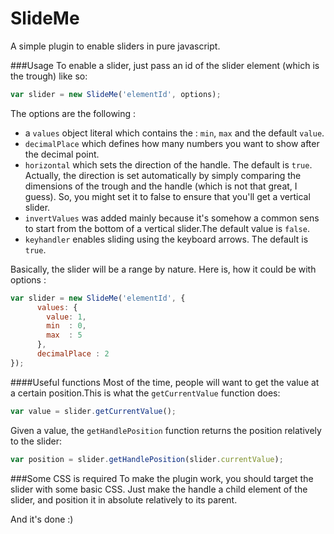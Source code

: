 SlideMe
=======
A simple plugin to enable sliders in pure javascript.


###Usage
To enable a slider, just pass an id of the slider element (which is the trough) like so:
```javascript
var slider = new SlideMe('elementId', options);
```
The options are the following :
 - a `values` object literal which contains the : `min`, `max` and the default `value`.
 - `decimalPlace` which defines how many numbers you want to show after the decimal point.
 - `horizontal` which sets the direction of the handle. The default is `true`. Actually, the direction is set automatically by simply comparing the dimensions of the trough and the handle (which is not that great, I guess). So, you might set it to false to ensure that you'll get a vertical slider.
 - `invertValues` was added mainly because it's somehow a common sens to start from the bottom of a vertical slider.The default value is `false`.
 - `keyhandler` enables sliding using the keyboard arrows. The default is `true`.

Basically, the slider will be a range by nature.
Here is, how it could be with options :
```javascript
var slider = new SlideMe('elementId', {
      values: {
        value: 1,
        min  : 0,
        max  : 5
      },
      decimalPlace : 2
});
```
####Useful functions
Most of the time, people will want to get the value at a certain position.This is what the `getCurrentValue` function does:
```javascript
var value = slider.getCurrentValue();
```
Given a value, the `getHandlePosition` function returns the position relatively to the slider:
```javascript
var position = slider.getHandlePosition(slider.currentValue);
```

###Some CSS is required
To make the plugin work, you should target the slider with some basic CSS.
Just make the handle a child element of the slider, and position it in absolute relatively to its parent.

And it's done :)



